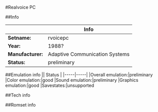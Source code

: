 #Realvoice PC

##Info

||Info|
|-----|-----|
|**Setname:**|rvoicepc
|**Year:**|1988?
|**Manufacturer:**|Adaptive Communication Systems
|**Status:**|preliminary

##Emulation info
|| Status |
|-----|-----|
|Overall emulation:|preliminary
|Color emulation:|good
|Sound emulation:|preliminary
|Graphics emulation:|good
|Savestates:|unsupported

##Tech info

##Romset info

<!--- START OF EDITED COMMENT DO NOT TOUCH TEXT ABOVE-->
